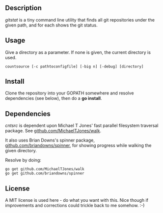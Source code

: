 ## Description

*gitstat* is a tiny command line utility that finds all git repositories under the given path, and for each shows the git status.

## Usage

Give a directory as a parameter. If none is given, the current directory is used.

```
countsource [-c pathtoconfigfile] [-big n] [-debug] [directory] 
```

## Install

Clone the repository into your GOPATH somewhere and resolve dependencies (see below),
then do a **go install**.

## Dependencies

_cntsrc_ is dependent upon Michael T Jones' fast parallel filesystem traversal package. 
See [github.com/MichaelTJones/walk](https://github.com/MichaelTJones/walk). 

It also uses Brian Downs's spinner package, 
[github.com/briandowns/spinner](https://github.com/briandowns/spinner), 
for showing progress while walking the given directory. 

Resolve by doing:
```
go get github.com/MichaelTJones/walk
go get github.com/briandowns/spinner
```

## License

A MIT license is used here - do what you want with this. 
Nice though if improvements and corrections could trickle back to me somehow. :-)
